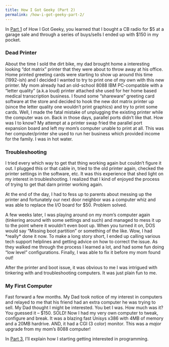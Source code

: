 ```yaml
---
title: How I Got Geeky (Part 2)
permalink: /how-i-got-geeky-part-2/
---
```


In [Part 1][1] of How I Got Geeky, you learned that I bought a CB radio for $5 at a garage sale and through a series of buys/sells I ended up with $150 in my pocket.

### Dead Printer

About the time I sold the dirt bike, my dad brought home a interesting looking &#8220;dot matrix&#8221; printer that they were about to throw away at his office. Home printed greeting cards were starting to show up around this time (1992-ish) and I decided I wanted to try to print one of my own with this new printer. My mom already had an old-school 8088 IBM PC-compatible with a &#8220;letter quality&#8221; (a.k.a loud) printer attached she used for her home based medical transcription business. I found some &#8220;shareware&#8221; greeting card software at the store and decided to hook the new dot matrix printer up (since the letter quality one wouldn&#8217;t print graphics) and try to print some cards. Well, I made the fatal mistake of unplugging the existing printer while the computer was on. Back in those days, parallel ports didn&#8217;t like that. How was I to know? My attempt at a printer swap fried the parallel port expansion board and left my mom&#8217;s computer unable to print at all. This was her computer/printer she used to run her business which provided income for the family. I was in hot water.

### Troubleshooting

I tried every which way to get that thing working again but couldn&#8217;t figure it out. I plugged this or that cable in, tried to the old printer again, checked the printer settings in the software, etc. It was this experience that shed light on my interest in troubleshooting. I realized that I kind of enjoyed the process of trying to get that darn printer working again.

At the end of the day, I had to fess up to parents about messing up the printer and fortunately our next door neighbor was a computer whiz and was able to replace the I/O board for \$50. Problem solved.

A few weeks later, I was playing around on my mom&#8217;s computer again (tinkering around with some settings and such) and managed to mess it up to the point where it wouldn&#8217;t even boot up. When you turned it on, DOS would say &#8220;Missing boot partition&#8221; or something of the like. Wow, I had \*really\* done it now. To make a long story short, I ended up calling various tech support helplines and getting advice on how to correct the issue. As they walked me through the process I learned a lot, and had some fun doing &#8220;low level&#8221; configurations. Finally, I was able to fix it before my mom found out!

After the printer and boot issue, it was obvious to me I was intrigued with tinkering with and troubleshooting computers. It was just plain fun to me.

### My First Computer

Fast forward a few months. My Dad took notice of my interest in computers and relayed to me that his friend had an extra computer he was trying to sell. My Dad thought I might be interested. You bet I was. How much was it? You guessed it &#8211; \$150. SOLD! Now I had my very own computer to tweak, configure and break. It was a blazing fast Unisys x386 with 4MB of memory and a 20MB hardrive. AND, it had a CGI (3 color) monitor. This was a _major_ upgrade from my mom&#8217;s 8088 computer!

In [Part 3][2], I&#8217;ll explain how I starting getting interested in programming.

[1]: /how-i-got-geeky/
[2]: /how-i-got-geeky-part-3/
